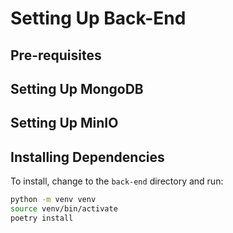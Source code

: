 # Setting Up Back-End

## Pre-requisites

## Setting Up MongoDB

## Setting Up MinIO

## Installing Dependencies

To install, change to the `back-end` directory and run:

```bash
python -m venv venv
source venv/bin/activate
poetry install
```
